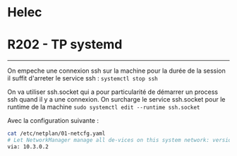 
# Helec
# R202 - TP systemd
---

On empeche une connexion ssh sur la machine pour la durée de la session il suffit d'arreter le service ssh :
``systemctl stop ssh``

On va utiliser ssh.socket qui a pour particularité de démarrer un process ssh quand il y a une connexion.
On surcharge le service ssh.socket pour le runtime de la machine
``sudo systemctl edit --runtime ssh.socket``

Avec la configuration suivante :

```bash
cat /etc/netplan/01-netcfg.yaml 
# Let NetworkManager manage all de-vices on this system network: version: 2 renderer: networkd ethernets: eth0: dhcp4: true dhcp6: false eth1: addresses: - 10.3.0.14/24 nameservers: search: [iutbeziers.fr] addresses: [1.1.1.1] routes: - to: 0.0.0.0
via: 10.3.0.2
```
